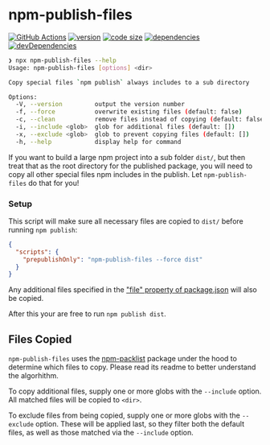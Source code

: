 # npm-publish-files

[![GitHub Actions](https://github.com/iiroj/npm-publish-files/workflows/Tags/badge.svg)](https://github.com/iiroj/npm-publish-files/actions)
[![version](https://img.shields.io/npm/v/npm-publish-files.svg)](https://www.npmjs.com/package/npm-publish-files)
[![code size](https://img.shields.io/github/languages/code-size/iiroj/npm-publish-files.svg)](https://github.com/iiroj/npm-publish-files)
[![dependencies](https://img.shields.io/david/iiroj/npm-publish-files.svg)](https://github.com/iiroj/npm-publish-files/blob/master/package.json)
[![devDependencies](https://img.shields.io/david/dev/iiroj/npm-publish-files.svg)](https://github.com/iiroj/npm-publish-files/blob/master/package.json)

```sh
❯ npx npm-publish-files --help
Usage: npm-publish-files [options] <dir>

Copy special files `npm publish` always includes to a sub directory

Options:
  -V, --version         output the version number
  -f, --force           overwrite existing files (default: false)
  -c, --clean           remove files instead of copying (default: false)
  -i, --include <glob>  glob for additional files (default: [])
  -x, --exclude <glob>  glob to prevent copying files (default: [])
  -h, --help            display help for command
```

If you want to build a large npm project into a sub folder `dist/`, but then treat that as the root directory for the published package, you will need to copy all other special files npm includes in the publish. Let `npm-publish-files` do that for you!

### Setup

This script will make sure all necessary files are copied to `dist/` before running `npm publish`:

```json
{
  "scripts": {
    "prepublishOnly": "npm-publish-files --force dist"
  }
}
```

Any additional files specified in the ["file" property of package.json](https://docs.npmjs.com/files/package.json#files) will also be copied.

After this your are free to run `npm publish dist`.

## Files Copied

`npm-publish-files` uses the [npm-packlist](https://github.com/npm/npm-packlist) package under the hood to determine which files to copy. Please read its readme to better understand the algorhithm.

To copy additional files, supply one or more globs with the `--include` option. All matched files will be copied to `<dir>`.

To exclude files from being copied, supply one or more globs with the `--exclude` option. These will be applied last, so they filter both the default files, as well as those matched via the `--include` option.
